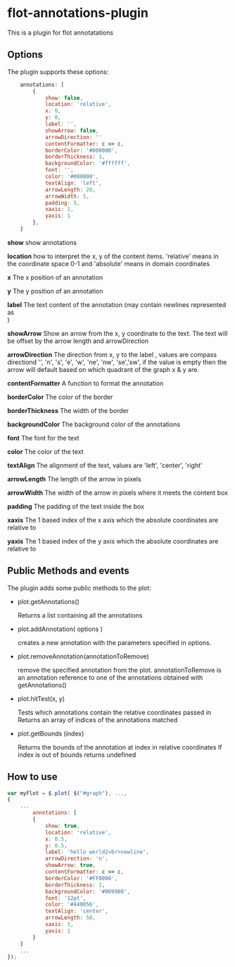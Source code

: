 # flot-annotations-plugin

This is a plugin for flot annotatations

Options
-------

The plugin supports these options:

```javascript
    annotations: [
        {
            show: false,
            location: 'relative',
            x: 0,
            y: 0,
            label: '',
            showArrow: false,
            arrowDirection: ''
            contentFormatter: c => c,
            borderColor: '#000000',
            borderThickness: 1,
            backgroundColor: '#ffffff',
            font: '',
            color: '#000000',
            textAlign: 'left',
            arrowLength: 20,
            arrowWidth: 5,
            padding: 5,
            xaxis: 1,
            yaxis: 1
        },
    ]
```

**show** show annotations

**location** how to interpret the x, y of the content items. 'relative' means in the coordinate space 0-1 and 'absolute' means in domain coordinates

**x** The x position of an annotation

**y** The y position of an annotation

**label** The text content of the annotation (may contain newlines represented as <br>)

**showArrow** Show an arrow from the x, y coordinate to the text. The text will be offset by the arrow length and arrowDirection

**arrowDirection** The direction from x, y to the label , values are compass directiond '', 'n', 's', 'e', 'w', 'ne', 'nw', 'se','sw', if the value is empty then the arrow will default based on which quadrant of the graph x & y are. 

**contentFormatter** A function to format the annotation

**borderColor** The color of the border

**borderThickness** The width of the border

**backgroundColor** The background color of the annotations

**font** The font for the text

**color** The color of the text

**textAlign** The alignment of the text, values are 'left', 'center', 'right'

**arrowLength** The length of the arrow in pixels

**arrowWidth** The width of the arrow in pixels where it meets the content box

**padding** The padding of the text inside the box

**xaxis** The 1 based index of the x axis which the absolute coordinates are relative to

**yaxis** The 1 based index of the y axis which the absolute coordinates are relative to

Public Methods and events
-------------------------

The plugin adds some public methods to the plot:

* plot.getAnnotations()

    Returns a list containing all the annotations

* plot.addAnnotation( options )

    creates a new annotation with the parameters specified in options.

* plot.removeAnnotation(annotationToRemove)

    remove the specified annotation from the plot. annotationToRemove is an annotation
    reference to one of the annotations obtained with getAnnotations()

* plot.hitTest(x, y)

    Tests which annotations contain the relative coordinates passed in
    Returns an array of indices of the annotations matched

* plot.getBounds (index)

    Returns the bounds of the annotation at index in relative coordinates
    If index is out of bounds returns undefined

How to use
----------

```javascript
var myFlot = $.plot( $("#graph"), ...,
{
    ...
        annotations: [
        {
            show: true,
            location: 'relative',
            x: 0.5,
            y: 0.5,
            label: 'hello world2<br>newline',
            arrowDirection: 'n',
            showArrow: true,
            contentFormatter: c => c,
            borderColor: '#FF0000',
            borderThickness: 1,
            backgroundColor: '#009900',
            font: '12pt',
            color: '#440056',
            textAlign: 'center',
            arrowLength: 50,
            xaxis: 1,
            yaxis: 1
        }
    ]
    ...
});
```
